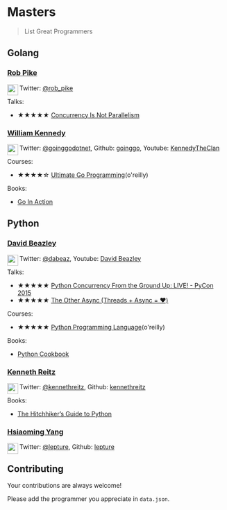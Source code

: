 # Masters
> List Great Programmers

## Golang 

### [Rob Pike](https://en.wikipedia.org/wiki/Rob_Pike)

<img align="left" width="25" height="25" src="https://upload.wikimedia.org/wikipedia/commons/thumb/3/39/Rob-pike.jpg/440px-Rob-pike.jpg"> Twitter: [@rob_pike](https://twitter.com/rob_pike)

Talks:
- ★★★★★ [Concurrency Is Not Parallelism](https://www.youtube.com/watch?v=cN_DpYBzKso&t=1151s)


### [William Kennedy](https://www.ardanlabs.com/blog/)

<img align="left" width="25" height="25" src="https://avatars1.githubusercontent.com/u/5329657?s=460&v=4"> Twitter: [@goinggodotnet](https://twitter.com/goinggodotnet), Github: [goinggo](https://github.com/goinggo), Youtube: [KennedyTheClan](https://www.youtube.com/user/KennedyTheClan)

Courses:
- ★★★★☆ [Ultimate Go Programming](https://www.safaribooksonline.com/library/view/ultimate-go-programming/9780134757476/)(o'reilly)


Books:
- [Go In Action](https://www.amazon.com/Go-Action-William-Kennedy/dp/1617291781)


## Python 

### [David Beazley](http://www.dabeaz.com/)

<img align="left" width="25" height="25" src="https://pbs.twimg.com/profile_images/848508178639749120/x8ltNamO_400x400.jpg"> Twitter: [@dabeaz](https://twitter.com/dabeaz), Youtube: [David Beazley](https://www.youtube.com/channel/UCbNpPBMvCHr-TeJkkezog7Q)

Talks:
- ★★★★★ [Python Concurrency From the Ground Up: LIVE! - PyCon 2015](https://www.youtube.com/watch?v=MCs5OvhV9S4&t=2225s)
- ★★★★★ [The Other Async (Threads + Async = ❤️)](https://www.youtube.com/watch?v=x1ndXuw7S0s)


Courses:
- ★★★★★ [Python Programming Language](https://www.safaribooksonline.com/library/view/python-programming-language/9780134217314/)(o'reilly)


Books:
- [Python Cookbook](https://www.amazon.com/Python-Cookbook-Third-David-Beazley/dp/1449340377)


### [Kenneth Reitz](https://www.kennethreitz.org/)

<img align="left" width="25" height="25" src="https://static1.squarespace.com/static/533ad9bde4b098d084a846b1/t/534f6e1ce4b09b70f38ee6c1/1432265542589/DSCF3147.jpg?format=2500w"> Twitter: [@kennethreitz](https://twitter.com/kennethreitz), Github: [kennethreitz](https://github.com/kennethreitz)

Books:
- [The Hitchhiker’s Guide to Python](http://docs.python-guide.org/en/latest/)


### [Hsiaoming Yang](https://lepture.com/)

<img align="left" width="25" height="25" src="https://avatars0.githubusercontent.com/u/290496?s=400&v=4"> Twitter: [@lepture](https://twitter.com/lepture), Github: [lepture](https://github.com/lepture)

## Contributing
Your contributions are always welcome!

Please add the programmer you appreciate in `data.json`.